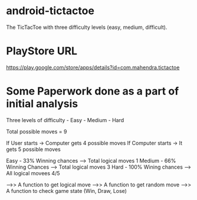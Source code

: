 # android-tictactoe
The TicTacToe with three difficulty levels (easy, medium, difficult).

# PlayStore URL
https://play.google.com/store/apps/details?id=com.mahendra.tictactoe

# Some Paperwork done as a part of initial analysis
Three levels of difficulty
	- Easy
	- Medium
	- Hard

Total possible moves = 9

If User starts -> Computer gets 4 possible moves
If Computer starts -> It gets 5 possible moves


Easy 	- 33% Winning chances --> Total logical moves 1
Medium	- 66% Winning Chances --> Total logical moves 3
Hard	- 100% Wining chances --> All logical movees 4/5

-->> A function to get logical move
-->> A function to get random move
-->> A function to check game state (Win, Draw, Lose)
